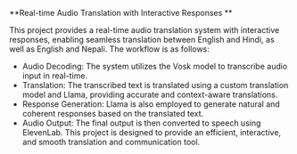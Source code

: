 **Real-time Audio Translation with Interactive Responses **

This project provides a real-time audio translation system with interactive responses, enabling seamless translation between English and Hindi, as well as English and Nepali. The workflow is as follows:
- Audio Decoding: The system utilizes the Vosk model to transcribe audio input in real-time.
- Translation: The transcribed text is translated using a custom translation model and Llama, providing accurate and context-aware translations.
- Response Generation: Llama is also employed to generate natural and coherent responses based on the translated text.
- Audio Output: The final output is then converted to speech using ElevenLab.
This project is designed to provide an efficient, interactive, and smooth translation and communication tool.
